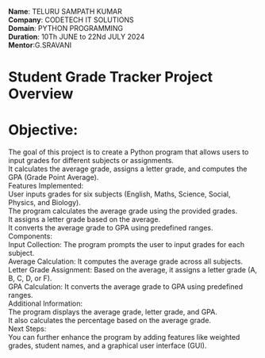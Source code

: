**Name**: TELURU SAMPATH KUMAR<br>
**Company**: CODETECH IT SOLUTIONS<br>
**Domain**: PYTHON PROGRAMMING<br>
**Duration**: 10Th JUNE to 22Nd JULY 2024<br>
**Mentor**:G.SRAVANI<br>
# Student Grade Tracker Project Overview
# Objective:
The goal of this project is to create a Python program that allows users to input grades for different subjects or assignments.<br>
It calculates the average grade, assigns a letter grade, and computes the GPA (Grade Point Average).<br>
Features Implemented:<br>
User inputs grades for six subjects (English, Maths, Science, Social, Physics, and Biology).<br>
The program calculates the average grade using the provided grades.<br>
It assigns a letter grade based on the average.<br>
It converts the average grade to GPA using predefined ranges.<br>
Components:<br>
Input Collection: The program prompts the user to input grades for each subject.<br>
Average Calculation: It computes the average grade across all subjects.<br>
Letter Grade Assignment: Based on the average, it assigns a letter grade (A, B, C, D, or F).<br>
GPA Calculation: It converts the average grade to GPA using predefined ranges.<br>
Additional Information:<br>
The program displays the average grade, letter grade, and GPA.<br>
It also calculates the percentage based on the average grade.<br>
Next Steps:<br>
You can further enhance the program by adding features like weighted grades, student names, and a graphical user interface (GUI).<br>
